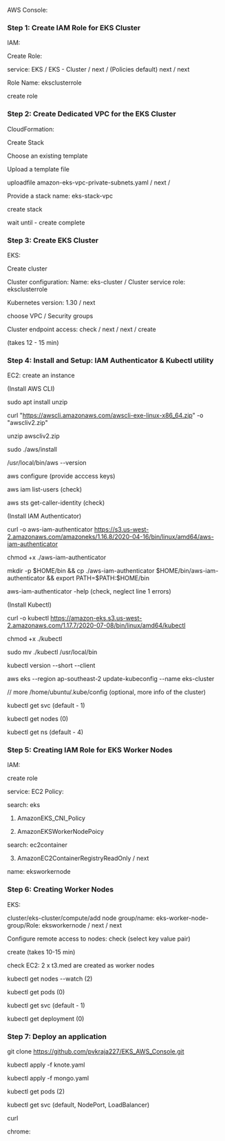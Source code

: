 AWS Console:

### Step 1: Create IAM Role for EKS Cluster

IAM: 

Create Role:

service: EKS / EKS - Cluster / next / (Policies default) next / next

Role Name: eksclusterrole

create role

### Step 2: Create Dedicated VPC for the EKS Cluster

CloudFormation:

Create Stack

Choose an existing template

Upload a template file

uploadfile amazon-eks-vpc-private-subnets.yaml / next /

Provide a stack name: eks-stack-vpc

create stack

wait until - create complete

### Step 3: Create EKS Cluster

EKS:

Create cluster

Cluster configuration: Name: eks-cluster / Cluster service role: eksclusterrole

Kubernetes version: 1.30 / next

choose VPC / Security groups

Cluster endpoint access: check <Public and private> / next / next / create

(takes 12 - 15 min)

### Step 4: Install and Setup: IAM Authenticator & Kubectl utility

EC2: create an instance

(Install AWS CLI)

sudo apt install unzip

curl "https://awscli.amazonaws.com/awscli-exe-linux-x86_64.zip" -o "awscliv2.zip"

unzip awscliv2.zip

sudo ./aws/install

/usr/local/bin/aws --version

aws configure (provide acccess keys)

aws iam list-users (check)

aws sts get-caller-identity (check)

(Install IAM Authenticator)

curl -o aws-iam-authenticator https://s3.us-west-2.amazonaws.com/amazoneks/1.16.8/2020-04-16/bin/linux/amd64/aws-iam-authenticator

chmod +x ./aws-iam-authenticator

mkdir -p $HOME/bin && cp ./aws-iam-authenticator $HOME/bin/aws-iam-authenticator && export PATH=$PATH:$HOME/bin

aws-iam-authenticator -help (check, neglect line 1 errors)

(Install Kubectl)

curl -o kubectl https://amazon-eks.s3.us-west-2.amazonaws.com/1.17.7/2020-07-08/bin/linux/amd64/kubectl

chmod +x ./kubectl

sudo mv ./kubectl /usr/local/bin

kubectl version --short --client

aws eks --region ap-southeast-2 update-kubeconfig --name eks-cluster

// more /home/ubuntu/.kube/config (optional, more info of the cluster)

kubectl get svc (default - 1)

kubectl get nodes (0)

kubectl get ns (default - 4)


### Step 5: Creating IAM Role for EKS Worker Nodes

IAM:

create role

service: EC2 Policy: 

search: eks

1. AmazonEKS_CNI_Policy

2. AmazonEKSWorkerNodePoicy

search: ec2container

3. AmazonEC2ContainerRegistryReadOnly / next

name: eksworkernode

### Step 6: Creating Worker Nodes

EKS:

cluster/eks-cluster/compute/add node group/name: eks-worker-node-group/Role: eksworkernode / next / next

Configure remote access to nodes: check (select key value pair)

create (takes 10-15 min)

check EC2: 2 x t3.med are created as worker nodes

kubectl get nodes --watch (2)

kubectl get pods (0)

kubectl get svc (default - 1)

kubectl get deployment (0)

### Step 7: Deploy an application

git clone https://github.com/pvkraja227/EKS_AWS_Console.git

kubectl apply -f knote.yaml

kubectl apply -f mongo.yaml

kubectl get pods (2)

kubectl get svc (default, NodePort, LoadBalancer)

curl <LoadBalancer link>

chrome: <LoadBalancer link>

